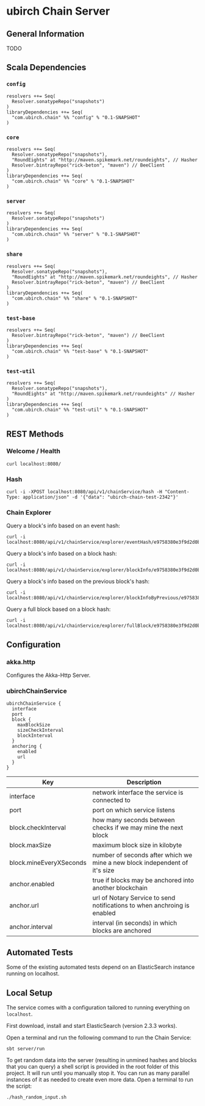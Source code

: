 # ubirch Chain Server

## General Information

TODO

## Scala Dependencies

### `config`

    resolvers ++= Seq(
      Resolver.sonatypeRepo("snapshots")
    )
    libraryDependencies ++= Seq(
      "com.ubirch.chain" %% "config" % "0.1-SNAPSHOT"
    )

### `core`

    resolvers ++= Seq(
      Resolver.sonatypeRepo("snapshots"),
      "RoundEights" at "http://maven.spikemark.net/roundeights", // Hasher
      Resolver.bintrayRepo("rick-beton", "maven") // BeeClient
    )
    libraryDependencies ++= Seq(
      "com.ubirch.chain" %% "core" % "0.1-SNAPSHOT"
    )
        
### `server`

    resolvers ++= Seq(
      Resolver.sonatypeRepo("snapshots")
    )
    libraryDependencies ++= Seq(
      "com.ubirch.chain" %% "server" % "0.1-SNAPSHOT"
    )

### `share`

    resolvers ++= Seq(
      Resolver.sonatypeRepo("snapshots"),
      "RoundEights" at "http://maven.spikemark.net/roundeights", // Hasher
      Resolver.bintrayRepo("rick-beton", "maven") // BeeClient
    )
    libraryDependencies ++= Seq(
      "com.ubirch.chain" %% "share" % "0.1-SNAPSHOT"
    )

### `test-base`

    resolvers ++= Seq(
      Resolver.bintrayRepo("rick-beton", "maven") // BeeClient
    )
    libraryDependencies ++= Seq(
      "com.ubirch.chain" %% "test-base" % "0.1-SNAPSHOT"
    )

### `test-util`

    resolvers ++= Seq(
      Resolver.sonatypeRepo("snapshots"),
      "RoundEights" at "http://maven.spikemark.net/roundeights" // Hasher
    )
    libraryDependencies ++= Seq(
      "com.ubirch.chain" %% "test-util" % "0.1-SNAPSHOT"
    )

## REST Methods

### Welcome / Health

    curl localhost:8080/

### Hash

    curl -i -XPOST localhost:8080/api/v1/chainService/hash -H "Content-Type: application/json" -d '{"data": "ubirch-chain-test-2342"}'

### Chain Explorer

Query a block's info based on an event hash:

    curl -i localhost:8080/api/v1/chainService/explorer/eventHash/e9758380e3f9d2d0b9e0b13e424fcbf94a576c59dcf136b201832d1a687efc86

Query a block's info based on a block hash:

    curl -i localhost:8080/api/v1/chainService/explorer/blockInfo/e9758380e3f9d2d0b9e0b13e424fcbf94a576c59dcf136b201832d1a687efc86

Query a block's info based on the previous block's hash:

    curl -i localhost:8080/api/v1/chainService/explorer/blockInfoByPrevious/e9758380e3f9d2d0b9e0b13e424fcbf94a576c59dcf136b201832d1a687efc86

Query a full block based on a block hash:

    curl -i localhost:8080/api/v1/chainService/explorer/fullBlock/e9758380e3f9d2d0b9e0b13e424fcbf94a576c59dcf136b201832d1a687efc86

## Configuration

### akka.http

Configures the Akka-Http Server.

### ubirchChainService

    ubirchChainService {
      interface
      port
      block {
        maxBlockSize
        sizeCheckInterval
        blockInterval
      }
      anchoring {
        enabled
        url
      }
    }
| Key                     | Description |
| ----------------------- | ----------- |
| interface               | network interface the service is connected to |
| port                    | port on which service listens |
| block.checkInterval     | how many seconds between checks if we may mine the next block |
| block.maxSize           | maximum block size in kilobyte |
| block.mineEveryXSeconds | number of seconds after which we mine a new block independent of it's size |
| anchor.enabled          | true if blocks may be anchored into another blockchain |
| anchor.url              | url of Notary Service to send notifications to when anchroing is enabled |
| anchor.interval         | interval (in seconds) in which blocks are anchored |

## Automated Tests

Some of the existing automated tests depend on an ElasticSearch instance running on localhost.

## Local Setup

The service comes with a configuration tailored to running everything on `localhost`.
 
First download, install and start ElasticSearch (version 2.3.3 works).

Open a terminal and run the following command to run the Chain Service:

    sbt server/run

To get random data into the server (resulting in unmined hashes and blocks that you can query) a shell script is
provided in the root folder of this project. It will run until you manually stop it. You can run as many parallel
instances of it as needed to create even more data. Open a terminal to run the script:

    ./hash_random_input.sh

